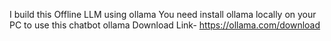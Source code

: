 I build this Offline LLM using ollama
You need install ollama locally on your PC to use this chatbot
ollama Download Link- https://ollama.com/download
